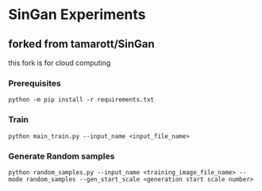 # SinGan Experiments

## forked from tamarott/SinGan

this fork is for cloud computing

### Prerequisites

```python -m pip install -r requirements.txt```

### Train

```python main_train.py --input_name <input_file_name>```

### Generate Random samples

```python random_samples.py --input_name <training_image_file_name> --mode random_samples --gen_start_scale <generation start scale number>```
